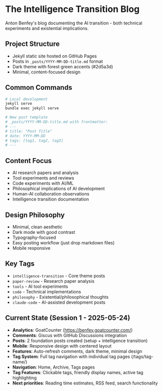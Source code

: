 # The Intelligence Transition Blog

Anton Benfey's blog documenting the AI transition - both technical experiments and existential implications.

## Project Structure

- Jekyll static site hosted on GitHub Pages
- Posts in `_posts/YYYY-MM-DD-title.md` format
- Dark theme with forest green accents (#2d5a3d)
- Minimal, content-focused design

## Common Commands

```bash
# Local development
jekyll serve
bundle exec jekyll serve

# New post template
# _posts/YYYY-MM-DD-title.md with frontmatter:
# ---
# title: "Post Title"
# date: YYYY-MM-DD
# tags: [tag1, tag2, tag3]
# ---
```

## Content Focus

- AI research papers and analysis
- Tool experiments and reviews
- Code experiments with AI/ML
- Philosophical implications of AI development
- Human-AI collaboration observations
- Intelligence transition documentation

## Design Philosophy

- Minimal, clean aesthetic
- Dark mode with good contrast
- Typography-focused
- Easy posting workflow (just drop markdown files)
- Mobile responsive

## Key Tags

- `intelligence-transition` - Core theme posts
- `paper-review` - Research paper analysis
- `tools` - AI tool experiments
- `code` - Technical implementations
- `philosophy` - Existential/philosophical thoughts
- `claude-code` - AI-assisted development posts

## Current State (Session 1 - 2025-05-24)
- **Analytics**: GoatCounter (https://benfey.goatcounter.com/)
- **Comments**: Giscus with GitHub Discussions integration
- **Posts**: 2 foundation posts created (setup + intelligence transition)
- **Mobile**: Responsive design with centered layout
- **Features**: Auto-refresh comments, dark theme, minimal design
- **Tag System**: Full tag navigation with individual tag pages (/tags/tag-name/)
- **Navigation**: Home, Archive, Tags pages
- **Tag Features**: Clickable tags, friendly display names, active tag highlighting
- **Next priorities**: Reading time estimates, RSS feed, search functionality

